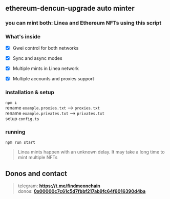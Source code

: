 ## ethereum-dencun-upgrade auto minter

### you can mint both: Linea and Ethereum NFTs using this script

### What's inside
- [x] Gwei control for both networks  
- [x] Sync and async modes  
- [x] Multiple mints in Linea network  
- [x] Multiple accounts and proxies support  


### installation & setup
`npm i`  
rename `example.proxies.txt` --> `proxies.txt`  
rename `example.privates.txt` --> `privates.txt`  
setup `config.ts`


### running
`npm run start`


> Linea mints happen with an unknown delay. It may take a long time to mint multiple NFTs  


## Donos and contact

> telegram: **https://t.me/findmeonchain**  
donos: **[0x00000c7c61c5d7fbbf217ab9fc64f6016390d4ba](https://debank.com/profile/0x00000c7c61c5d7fbbf217ab9fc64f6016390d4ba)**